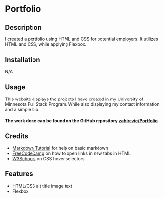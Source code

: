 # Portfolio

## Description

I created a portfolio using HTML and CSS for potential employers. It utilizes HTML and CSS, while applying Flexbox. 

## Installation

N/A

## Usage 

This website displays the projects I have created in my University of Minnesota Full Stack Program. While also displaying my contact information and a simple bio. 


#### The work done can be found on the GitHub repository [zahirovic/Portfolio](https://github.com/zahirovic/Portfolio)



## Credits

- [Markdown Tutorial](https://www.markdowntutorial.com/) for help on basic markdown 
- [FreeCodeCamp](https://www.freecodecamp.org/news/how-to-use-html-to-open-link-in-new-tab/) on how to open links in new tabs in HTML
- [W3Schools](https://www.w3schools.com/cssref/sel_hover.asp) on CSS hover selectors

## Features

- HTML/CSS alt title image text 
- Flexbox

